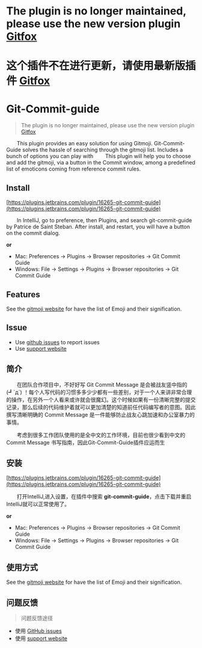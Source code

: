# The plugin is no longer maintained, please use the new version plugin [Gitfox](https://plugins.jetbrains.com/plugin/19448-gitfox)

# 这个插件不在进行更新，请使用最新版插件 [Gitfox](https://plugins.jetbrains.com/plugin/19448-gitfox)




# Git-Commit-guide

> The plugin is no longer maintained, please use the new version
> plugin [Gitfox](https://plugins.jetbrains.com/plugin/19448-gitfox)

&emsp;&emsp;This plugin provides an easy solution for using Gitmoji. Git-Commit-Guide solves the hassle of searching
through the gitmoji list. Includes a bunch of options you can play with &emsp;&emsp;This plugin will help you to choose
and add the gitmoji, via a button in the Commit window, among a predefined list of emoticons coming from reference
commit rules.

## Install

[https://plugins.jetbrains.com/plugin/16265-git-commit-guide](https://plugins.jetbrains.com/plugin/16265-git-commit-guide)

&emsp;&emsp;In IntelliJ, go to preference, then Plugins, and search git-commit-guide by Patrice de Saint Steban. After
install, and restart, you will have a button on the commit dialog.

**or**

- Mac: Preferences -> Plugins -> Browser repositories -> Git Commit Guide
- Windows: File -> Settings -> Plugins -> Browser repositories -> Git Commit Guide

## Features

See the [gitmoji website](https://gitmoji.dev/) for have the list of Emoji and their signification.

## Issue

- Use [github issues](https://github.com/DandelionAdmin/git-commit-guide/issues) to report issues
- Use [support website](https://support.qq.com/products/314696)

## 简介

&emsp;&emsp;在团队合作项目中，不好好写 Git Commit Message 是会被战友竖中指的 (┛`д´)
！每个人写代码的习惯多多少少都有一些差别，对于一个人来讲非常合理的操作，在另外一个人看来或许就会很魔幻。这个时候如果有一份清晰完整的提交记录，那么后续的代码维护着就可以更加清楚的知道前任代码编写者的意图。因此撰写清晰明确的 Commit
Message 是一件能够防止战友心跳加速和办公室暴力的事情。

&emsp;&emsp;考虑到很多工作团队使用的是全中文的工作环境，目前也很少看到中文的 Commit Message 书写指南，因此Git-Commit-Guide插件应运而生

## 安装

[https://plugins.jetbrains.com/plugin/16265-git-commit-guide](https://plugins.jetbrains.com/plugin/16265-git-commit-guide)

&emsp;&emsp;打开IntelliJ,进入设置，在插件中搜索 **git-commit-guide**，点击下载并重启IntelliJ就可以正常使用了。

**or**

- Mac: Preferences -> Plugins -> Browser repositories -> Git Commit Guide
- Windows: File -> Settings -> Plugins -> Browser repositories -> Git Commit Guide

## 使用方式

See the [gitmoji website](https://gitmoji.dev/) for have the list of Emoji and their signification.

## 问题反馈

> 问题反馈途径

- 使用 [GitHub issues](https://github.com/DandelionAdmin/git-commit-guide/issues)
- 使用 [support website](https://support.qq.com/products/314696)
